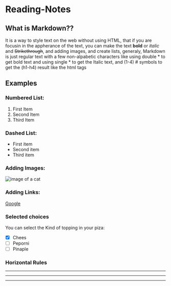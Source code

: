 # Reading-Notes

## What is Markdown??

It is a way to style text on the web without using HTML, that if you are focusin in the appherance of the text, you can make the text **bold** or *italic* and ~~Strikethrough~~, and  adding images, and create lists, generaly, Markdown is just regular text with a few non-alpabetic characters like using double * to get bold text and using single * to get the Italic text, and (1-4) #  symbols to get the (h1-h4) result like the html tags 

## Examples
### Numbered List:

1. First Item
2. Second Item
3. Third Item

### Dashed List:

- First item
- Second item
- Third item

### Adding Images:
![image of a cat](https://media.wired.com/photos/5e1e646743940d0008009167/master/w_2560%2Cc_limit/Science_Cats-84873657.jpg)

### Adding Links:
[Google](https://www.google.com/)

### Selected choices
You can select the Kind of topping in your piza:
- [x] Chees
- [ ] Peporni
- [ ] Pinaple 

### Horizontal Rules

___

---

***

